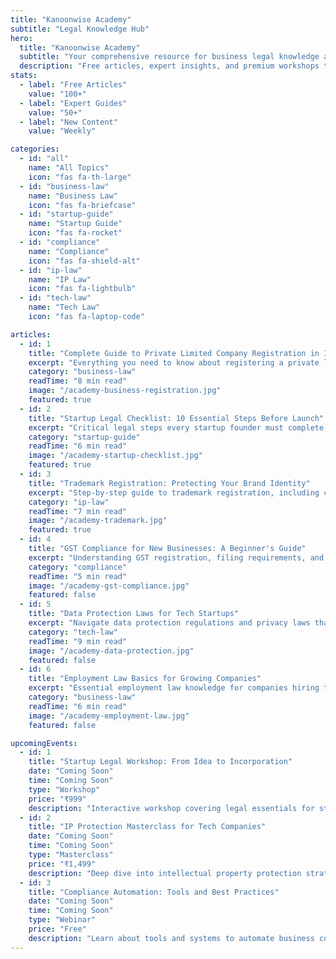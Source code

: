 ```yaml
---
title: "Kanoonwise Academy"
subtitle: "Legal Knowledge Hub"
hero:
  title: "Kanoonwise Academy"
  subtitle: "Your comprehensive resource for business legal knowledge and startup guidance"
  description: "Free articles, expert insights, and premium workshops to help you navigate the legal landscape."
stats:
  - label: "Free Articles"
    value: "100+"
  - label: "Expert Guides"
    value: "50+"
  - label: "New Content"
    value: "Weekly"

categories:
  - id: "all"
    name: "All Topics"
    icon: "fas fa-th-large"
  - id: "business-law"
    name: "Business Law"
    icon: "fas fa-briefcase"
  - id: "startup-guide"
    name: "Startup Guide"
    icon: "fas fa-rocket"
  - id: "compliance"
    name: "Compliance"
    icon: "fas fa-shield-alt"
  - id: "ip-law"
    name: "IP Law"
    icon: "fas fa-lightbulb"
  - id: "tech-law"
    name: "Tech Law"
    icon: "fas fa-laptop-code"

articles:
  - id: 1
    title: "Complete Guide to Private Limited Company Registration in India"
    excerpt: "Everything you need to know about registering a private limited company, from documentation to timeline and costs."
    category: "business-law"
    readTime: "8 min read"
    image: "/academy-business-registration.jpg"
    featured: true
  - id: 2
    title: "Startup Legal Checklist: 10 Essential Steps Before Launch"
    excerpt: "Critical legal steps every startup founder must complete before launching their business to avoid future complications."
    category: "startup-guide"
    readTime: "6 min read"
    image: "/academy-startup-checklist.jpg"
    featured: true
  - id: 3
    title: "Trademark Registration: Protecting Your Brand Identity"
    excerpt: "Step-by-step guide to trademark registration, including costs, timeline, and common mistakes to avoid."
    category: "ip-law"
    readTime: "7 min read"
    image: "/academy-trademark.jpg"
    featured: true
  - id: 4
    title: "GST Compliance for New Businesses: A Beginner's Guide"
    excerpt: "Understanding GST registration, filing requirements, and compliance obligations for new business owners."
    category: "compliance"
    readTime: "5 min read"
    image: "/academy-gst-compliance.jpg"
    featured: false
  - id: 5
    title: "Data Protection Laws for Tech Startups"
    excerpt: "Navigate data protection regulations and privacy laws that affect technology companies and startups."
    category: "tech-law"
    readTime: "9 min read"
    image: "/academy-data-protection.jpg"
    featured: false
  - id: 6
    title: "Employment Law Basics for Growing Companies"
    excerpt: "Essential employment law knowledge for companies hiring their first employees and scaling teams."
    category: "business-law"
    readTime: "6 min read"
    image: "/academy-employment-law.jpg"
    featured: false

upcomingEvents:
  - id: 1
    title: "Startup Legal Workshop: From Idea to Incorporation"
    date: "Coming Soon"
    time: "Coming Soon"
    type: "Workshop"
    price: "₹999"
    description: "Interactive workshop covering legal essentials for startup founders"
  - id: 2
    title: "IP Protection Masterclass for Tech Companies"
    date: "Coming Soon"
    time: "Coming Soon"
    type: "Masterclass"
    price: "₹1,499"
    description: "Deep dive into intellectual property protection strategies"
  - id: 3
    title: "Compliance Automation: Tools and Best Practices"
    date: "Coming Soon"
    time: "Coming Soon"
    type: "Webinar"
    price: "Free"
    description: "Learn about tools and systems to automate business compliance"
---
```

